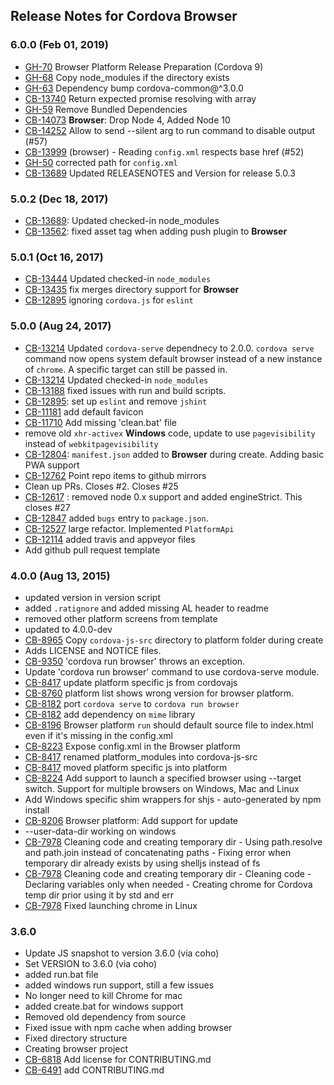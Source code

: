 <!--
#
# Licensed to the Apache Software Foundation (ASF) under one
# or more contributor license agreements.  See the NOTICE file
# distributed with this work for additional information
# regarding copyright ownership.  The ASF licenses this file
# to you under the Apache License, Version 2.0 (the
# "License"); you may not use this file except in compliance
# with the License.  You may obtain a copy of the License at
#
# http://www.apache.org/licenses/LICENSE-2.0
#
# Unless required by applicable law or agreed to in writing,
# software distributed under the License is distributed on an
# "AS IS" BASIS, WITHOUT WARRANTIES OR CONDITIONS OF ANY
#  KIND, either express or implied.  See the License for the
# specific language governing permissions and limitations
# under the License.
#
-->
## Release Notes for Cordova Browser ##

### 6.0.0 (Feb 01, 2019)
* [GH-70](https://github.com/apache/cordova-browser/pull/70) Browser Platform Release Preparation (Cordova 9)
* [GH-68](https://github.com/apache/cordova-browser/pull/68) Copy node_modules if the directory exists
* [GH-63](https://github.com/apache/cordova-browser/pull/63) Dependency bump cordova-common@^3.0.0
* [CB-13740](https://issues.apache.org/jira/browse/CB-13740) Return expected promise resolving with array
* [GH-59](https://github.com/apache/cordova-browser/pull/59) Remove Bundled Dependencies
* [CB-14073](https://issues.apache.org/jira/browse/CB-14073) **Browser**: Drop Node 4, Added Node 10
* [CB-14252](https://issues.apache.org/jira/browse/CB-14252) Allow to send --silent arg to run command to disable output (#57)
* [CB-13999](https://issues.apache.org/jira/browse/CB-13999) (browser) - Reading `config.xml` respects base href (#52)
* [GH-50](https://github.com/apache/cordova-browser/pull/50) corrected path for `config.xml`
* [CB-13689](https://issues.apache.org/jira/browse/CB-13689) Updated RELEASENOTES and Version for release 5.0.3

### 5.0.2 (Dec 18, 2017)
* [CB-13689](https://issues.apache.org/jira/browse/CB-13689): Updated checked-in node_modules
* [CB-13562](https://issues.apache.org/jira/browse/CB-13562): fixed asset tag when adding push plugin to **Browser**

### 5.0.1 (Oct 16, 2017)
* [CB-13444](https://issues.apache.org/jira/browse/CB-13444) Updated checked-in `node_modules`
* [CB-13435](https://issues.apache.org/jira/browse/CB-13435) fix merges directory support for **Browser**
* [CB-12895](https://issues.apache.org/jira/browse/CB-12895) ignoring `cordova.js` for `eslint`

### 5.0.0 (Aug 24, 2017)
* [CB-13214](https://issues.apache.org/jira/browse/CB-13214) Updated `cordova-serve` dependnecy to 2.0.0. `cordova serve` command now opens system default browser instead of a new instance of `chrome`. A specific target can still be passed in. 
* [CB-13214](https://issues.apache.org/jira/browse/CB-13214) Updated checked-in `node_modules`
* [CB-13188](https://issues.apache.org/jira/browse/CB-13188) fixed issues with run and build scripts. 
* [CB-12895](https://issues.apache.org/jira/browse/CB-12895): set up `eslint` and remove `jshint`
* [CB-11181](https://issues.apache.org/jira/browse/CB-11181) add default favicon
* [CB-11710](https://issues.apache.org/jira/browse/CB-11710) Add missing 'clean.bat' file
* remove old `xhr-activex` **Windows** code, update to use `pagevisibility` instead of `webkitpagevisibility`
* [CB-12804](https://issues.apache.org/jira/browse/CB-12804): `manifest.json` added to **Browser** during create. Adding basic PWA support
* [CB-12762](https://issues.apache.org/jira/browse/CB-12762) Point repo items to github mirrors
* Clean up PRs. Closes #2. Closes #25
* [CB-12617](https://issues.apache.org/jira/browse/CB-12617) : removed node 0.x support and added engineStrict. This closes #27
* [CB-12847](https://issues.apache.org/jira/browse/CB-12847) added `bugs` entry to `package.json`.
* [CB-12527](https://issues.apache.org/jira/browse/CB-12527) large refactor. Implemented `PlatformApi`
* [CB-12114](https://issues.apache.org/jira/browse/CB-12114) added travis and appveyor files
* Add github pull request template

### 4.0.0 (Aug 13, 2015)
* updated version in version script
* added `.ratignore` and added missing AL header to readme
* removed other platform screens from template
* updated to 4.0.0-dev
* [CB-8965](https://issues.apache.org/jira/browse/CB-8965) Copy `cordova-js-src` directory to platform folder during create
* Adds LICENSE and NOTICE files.
* [CB-9350](https://issues.apache.org/jira/browse/CB-9350) 'cordova run browser' throws an exception.
* Update 'cordova run browser' command to use cordova-serve module.
* [CB-8417](https://issues.apache.org/jira/browse/CB-8417) update platform specific js from cordovajs
* [CB-8760](https://issues.apache.org/jira/browse/CB-8760) platform list shows wrong version for browser platform.
* [CB-8182](https://issues.apache.org/jira/browse/CB-8182) port `cordova serve` to `cordova run browser`
* [CB-8182](https://issues.apache.org/jira/browse/CB-8182) add dependency on `mime` library
* [CB-8196](https://issues.apache.org/jira/browse/CB-8196) Browser platform `run` should default source file to index.html even if it's missing in the config.xml
* [CB-8223](https://issues.apache.org/jira/browse/CB-8223) Expose config.xml in the Browser platform
* [CB-8417](https://issues.apache.org/jira/browse/CB-8417) renamed platform_modules into cordova-js-src
* [CB-8417](https://issues.apache.org/jira/browse/CB-8417) moved platform specific js into platform
* [CB-8224](https://issues.apache.org/jira/browse/CB-8224) Add support to launch a specified browser using --target switch. Support for multiple browsers on Windows, Mac and Linux
* Add Windows specific shim wrappers for shjs - auto-generated by npm install
* [CB-8206](https://issues.apache.org/jira/browse/CB-8206) Browser platform: Add support for update
* --user-data-dir working on windows
* [CB-7978](https://issues.apache.org/jira/browse/CB-7978) Cleaning code and creating temporary dir - Using path.resolve and path.join instead of concatenating paths - Fixing error when temporary dir already exists by using shelljs instead of fs
* [CB-7978](https://issues.apache.org/jira/browse/CB-7978) Cleaning code and creating temporary dir - Cleaning code - Declaring variables only when needed - Creating chrome for Cordova temp dir prior using it by std and err
* [CB-7978](https://issues.apache.org/jira/browse/CB-7978) Fixed launching chrome in Linux

### 3.6.0 ###
* Update JS snapshot to version 3.6.0 (via coho)
* Set VERSION to 3.6.0 (via coho)
* added run.bat file
* added windows run support, still a few issues
* No longer need to kill Chrome for mac
* added create.bat for windows support
* Removed old dependency from source
* Fixed issue with npm cache when adding browser
* Fixed directory structure
* Creating browser project
* [CB-6818](https://issues.apache.org/jira/browse/CB-6818) Add license for CONTRIBUTING.md
* [CB-6491](https://issues.apache.org/jira/browse/CB-6491) add CONTRIBUTING.md
